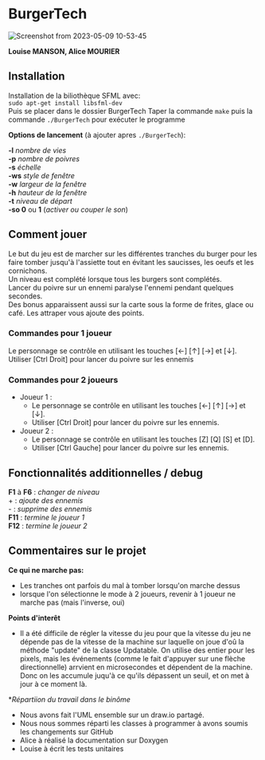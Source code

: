 # BurgerTech
![Screenshot from 2023-05-09 10-53-45](https://user-images.githubusercontent.com/108003990/237046133-a7b44b22-62d4-43a8-8105-92abe2f17c17.png)

**Louise MANSON, Alice MOURIER**

## Installation
Installation de la biliothèque SFML avec: <br>
``
sudo apt-get install libsfml-dev
``
<br>
Puis se placer dans le dossier BurgerTech
Taper la commande ``make``
puis la commande ``./BurgerTech`` pour exécuter le programme

**Options de lancement** (à ajouter apres ``./BurgerTech``):

**-l** _nombre de vies_ <br>
**-p** _nombre de poivres_ <br>
**-s** _échelle_ <br>
**-ws** _style de fenêtre_<br>
**-w** _largeur de la fenêtre_<br>
**-h** _hauteur de la fenêtre_<br>
**-t** _niveau de départ_<br>
**-so 0** ou **1** (_activer ou couper le son_)<br>


## Comment jouer
Le but du jeu est de marcher sur les différentes tranches du burger pour les faire tomber jusqu'à l'assiette tout en évitant les saucisses, les oeufs et les cornichons. <br>
Un niveau est complété lorsque tous les burgers sont complétés. <br>
Lancer du poivre sur un ennemi paralyse l'ennemi pendant quelques secondes. <br>
Des bonus apparaissent aussi sur la carte sous la forme de frites, glace ou café. Les attraper vous ajoute des points. <br>

### Commandes pour 1 joueur
Le personnage se contrôle en utilisant les touches [←]	[↑]	[→] et [↓].
Utiliser [Ctrl Droit] pour lancer du poivre sur les ennemis 

### Commandes pour 2 joueurs
- Joueur 1 :
  - Le personnage se contrôle en utilisant les touches [←]	[↑]	[→] et [↓].
  - Utiliser [Ctrl Droit] pour lancer du poivre sur les ennemis.
- Joueur 2 :
  - Le personnage se contrôle en utilisant les touches [Z]	[Q]	[S] et [D].
  - Utiliser [Ctrl Gauche] pour lancer du poivre sur les ennemis.

## Fonctionnalités additionnelles / debug
**F1** à **F6** : _changer de niveau_<br>
\+  : _ajoute des ennemis_<br>
\- : _supprime des ennemis_<br>
**F11** : _termine le joueur 1_<br>
**F12** : _termine le joueur 2_<br>

## Commentaires sur le projet

**Ce qui ne marche pas:**
- Les tranches ont parfois du mal à tomber lorsqu'on marche dessus
- lorsque l'on sélectionne le mode à 2 joueurs, revenir à 1 joueur ne marche pas (mais l'inverse, oui)

**Points d'interêt**
- Il a été difficile de régler la vitesse du jeu pour que la vitesse du jeu ne dépende pas de la vitesse de la machine sur laquelle on joue d'oû la méthode "update" de la classe Updatable. On utilise des entier pour les pixels, mais les événements (comme le fait d'appuyer sur une flèche directionnelle) arrvient en microsecondes et dépendent de la machine. Donc on les accumule juqu'à ce qu'ils dépassent un seuil, et on met à jour à ce moment là.

**Répartiion du travail dans le binôme*
- Nous avons fait l'UML ensemble sur un draw.io partagé.
- Nous nous sommes réparti les classes à programmer à avons soumis les changements sur GitHub
- Alice à réalisé la documentation sur Doxygen
- Louise à écrit les tests unitaires
